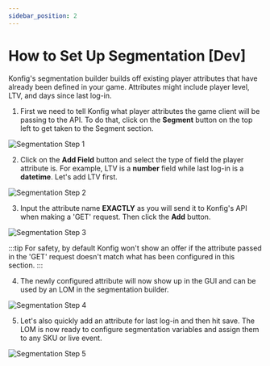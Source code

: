```yaml
---
sidebar_position: 2
---
```


# How to Set Up Segmentation [Dev]
Konfig's segmentation builder builds off existing player attributes that have already been defined in your game. Attributes might include player level, LTV, and days since last log-in.

1. First we need to tell Konfig what player attributes the game client will be passing to the API. To do that, click on the **Segment** button on the top left to get taken to the Segment section.

![Segmentation Step 1](/img/segment-1.png)

2. Click on the **Add  Field** button and select the type of field the player attribute is. For example, LTV is a **number** field while last log-in is a **datetime**. Let's add LTV first.

![Segmentation Step 2](/img/segment-2.png)

3. Input the attribute name **EXACTLY** as you will send it to Konfig's API when making a 'GET' request. Then click the **Add** button.

![Segmentation Step 3](/img/segment-3.png)

:::tip For safety, by default Konfig won't show an offer if the attribute passed in the 'GET' request doesn't match what has been configured in this section.
:::

4. The newly configured attribute will now show up in the GUI and can be used by an LOM in the segmentation builder. 

![Segmentation Step 4](/img/segment-4.png)

5. Let's also quickly add an attribute for last log-in and then hit save. The LOM is now ready to configure segmentation variables and assign them to any SKU or live event.

![Segmentation Step 5](/img/segment-5.png)
